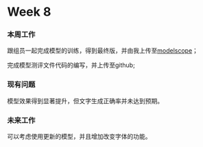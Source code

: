 # Week 8

### 本周工作

跟组员一起完成模型的训练，得到最终版，并由我上传至[modelscope](https://modelscope.cn/models/asdewfqf/hehe98)；

完成模型测评文件代码的编写，并上传至github;

### 现有问题

模型效果得到显著提升，但文字生成正确率并未达到预期。

### 未来工作

可以考虑使用更新的模型，并且增加改变字体的功能。